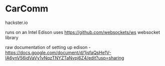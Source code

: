 # CarComm
hackster.io

runs on an Intel Edison
uses https://github.com/websockets/ws websocket library

raw documentation of setting up edison - https://docs.google.com/document/d/1jsfaQsHe1V-IA6ynV56idVaVy1vNqzTNYZTaNvpj6Z4/edit?usp=sharing


